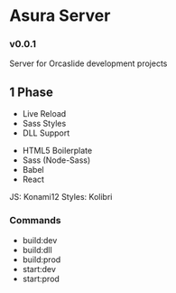# Asura Server

### v0.0.1 

Server for Orcaslide development projects

## 1 Phase

- Live Reload
- Sass Styles
- DLL Support

* HTML5 Boilerplate 
* Sass (Node-Sass)
* Babel
* React

JS: Konami12
Styles: Kolibri

### Commands

* build:dev
* build:dll
* build:prod
* start:dev
* start:prod

